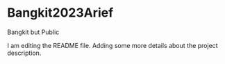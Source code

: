 # Bangkit2023Arief
Bangkit but Public

I am editing the README file. Adding some more details about the project description.
